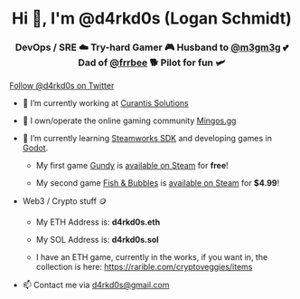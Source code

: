 <h1 align="center">Hi 👋, I'm @d4rkd0s (Logan Schmidt)</h1>

<h3 align="center">DevOps / SRE ☁️ Try-hard Gamer 🎮 Husband to <a href="https://linktr.ee/m3gm3g">@m3gm3g</a> 💕 Dad of <a href="http://frrbee.com/">@frrbee</a> 🐕 Pilot for fun 🛩️</h3>

<a href="https://twitter.com/d4rkd0s?ref_src=github.com" class="twitter-follow-button" data-show-count="false">Follow @d4rkd0s on Twitter</a>

- 🔭 I’m currently working at [Curantis Solutions](https://curantissolutions.com/)

- 🦩 I own/operate the online gaming community [Mingos.gg](https://www.mingos.gg/)

- 🌱 I’m currently learning <a href="https://partner.steamgames.com/doc/sdk/api#steam_game_servers">Steamworks SDK</a> and developing games in <a href="https://godotengine.org/">Godot</a>. 

    - My first game <a href="https://www.d4rkd0s.com/gundy/">Gundy</a> is <a href="https://store.steampowered.com/app/941640/Gundy/">available on Steam<a> for **free**!

    - My second game <a href="https://www.d4rkd0s.com/fishandbubbles/">Fish & Bubbles</a> is <a href="https://store.steampowered.com/app/960070/Fish__Bubbles/">available on Steam<a> for **$4.99**!

- Web3 / Crypto stuff 🪙

    - My ETH Address is: **d4rkd0s.eth**
 
    - My SOL Address is: **d4rkd0s.sol**

    - I have an ETH game, currently in the works, if you want in, the collection is here: https://rarible.com/cryptoveggies/items 
   
- 📫 Contact me via <a href="mailto:d4rkd0s@gmail.com">d4rkd0s@gmail.com</a>
